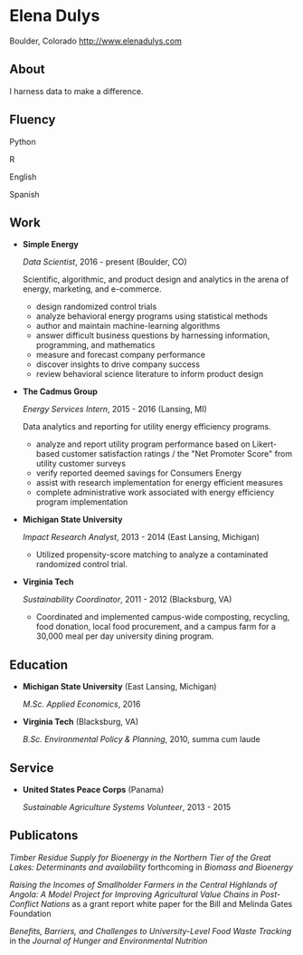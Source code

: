 Elena Dulys
===============

Boulder, Colorado
<http://www.elenadulys.com>

About
---------

I harness data to make a difference.

Fluency
------

Python

R

English

Spanish


Work
---------------

*   **Simple Energy**

    *Data Scientist*, 2016 - present (Boulder, CO)

    Scientific, algorithmic, and product design and analytics in the arena of energy, marketing, and e-commerce.
        
    - design randomized control trials
    - analyze behavioral energy programs using statistical methods
    - author and maintain machine-learning algorithms
    - answer difficult business questions by harnessing information, programming, and mathematics
    - measure and forecast company performance
    - discover insights to drive company success
    - review behavioral science literature to inform product design
 
 
 
*   **The Cadmus Group**

    *Energy Services Intern*, 2015 - 2016 (Lansing, MI)

    Data analytics and reporting for utility energy efficiency programs.
        
    - analyze and report utility program performance based on Likert-based customer satisfaction ratings / the "Net Promoter Score" from utility customer surveys
    - verify reported deemed savings for Consumers Energy
    - assist with research implementation for energy efficient measures
    - complete administrative work associated with energy efficiency program implementation
        
    
*   **Michigan State University**

    *Impact Research Analyst*, 2013 - 2014 (East Lansing, Michigan)

    - Utilized propensity-score matching to analyze a contaminated randomized control trial.
     
    
    
*   **Virginia Tech**

    *Sustainability Coordinator*, 2011 - 2012 (Blacksburg, VA)

    - Coordinated and implemented campus-wide composting, recycling, food donation, local food procurement, and a campus farm for a 30,000 meal per day university dining program.








Education
---------

*   **Michigan State University** (East Lansing, Michigan)

    *M.Sc. Applied Economics*, 2016
            
*   **Virginia Tech** (Blacksburg, VA)

    *B.Sc. Environmental Policy & Planning*, 2010, summa cum laude
    
    
Service
-------

*   **United States Peace Corps** (Panama)

    *Sustainable Agriculture Systems Volunteer*, 2013 - 2015


Publicatons
-----------

*Timber Residue Supply for Bioenergy in the Northern Tier of the Great Lakes: Determinants and availability* forthcoming in *Biomass and Bioenergy* 

*Raising the Incomes of Smallholder Farmers in the Central Highlands of Angola: A Model Project for Improving Agricultural Value Chains in Post-Conflict Nations* as a grant report white paper for the Bill and Melinda Gates Foundation

*Benefits, Barriers, and Challenges to University-Level Food Waste Tracking* in the *Journal of Hunger and Environmental Nutrition*
